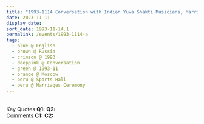 ```yaml
---
title: "1993-1114 Conversation with Indian Yuva Śhakti Musicians, Marriages Ceremony, Sports Hall, Moscow, Russia"
date: 2023-11-11
display_date: 
sort_date: 1993-11-14.1
permalink: /events/1993-1114-a
tags:
  - blue @ English
  - brown @ Russia
  - crimson @ 1993
  - deeppink @ Conversation
  - green @ 1993-11
  - orange @ Moscow
  - peru @ Sports Hall  
  - peru @ Marriages Ceremony 
---
```


<br>

<wave-list>
  <list-title color="DarkSeaGreen" width="55">Key Quotes</list-title>
  <list-item color="BlanchedAlmond" width="280"><b>Q1:</b> <i></i></list-item>
  <list-item color="Lavender" width="280"><b>Q2:</b> <i></i></list-item>
</wave-list>

<br>

<wave-list>
  <list-title color="DarkSeaGreen" width="55">Comments</list-title>
  <list-item color="BlanchedAlmond" width="280"><b>C1:</b> <i></i></list-item>
  <list-item color="Lavender" width="280"><b>C2:</b> <i></i></list-item>
</wave-list>